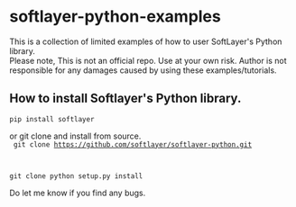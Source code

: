 # softlayer-python-examples
This is a collection of limited examples of how to user SoftLayer's Python library.  
Please note, This is not an official repo. Use at your own risk. Author is not responsible for any damages caused by using
these examples/tutorials.

## How to install Softlayer's Python library.
<code>pip install softlayer</code>

or git clone and install from source.  
<code>
git clone https://github.com/softlayer/softlayer-python.git
  
git clone python setup.py install
</code>

Do let me know if you find any bugs. 
